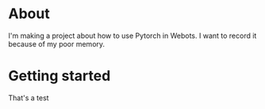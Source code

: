# About
I'm making a project about how to use Pytorch in Webots. I want to record it because of my poor memory.
# Getting started
That's a test